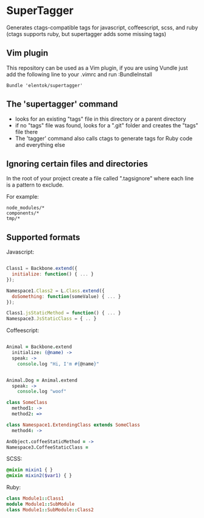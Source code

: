SuperTagger
===========

Generates ctags-compatible tags for javascript, coffeescript, scss, and ruby
(ctags supports ruby, but supertagger adds some missing tags)

Vim plugin
-----------
This repository can be used as a Vim plugin,
if you are using Vundle just add the following line to your .vimrc and run :BundleInstall

```vim
Bundle 'elentok/supertagger'
```


The 'supertagger' command
--------------------------

* looks for an existing "tags" file in this directory or a parent directory
* if no "tags" file was found, looks for a ".git" folder and creates the "tags" file there
* The 'tagger' command also calls ctags to generate tags for Ruby code and everything else

Ignoring certain files and directories
--------------------------------------

In the root of your project create a file called ".tagsignore"
where each line is a pattern to exclude.

For example:

```
node_modules/*
components/*
tmp/*
```


Supported formats
-----------------

Javascript:

```javascript

Class1 = Backbone.extend({
  initialize: function() { ... }
});

Namespace1.Class2 = L.Class.extend({
  doSomething: function(someValue) { ... }
});

Class1.jsStaticMethod = function() { ... }
Namespace3.JsStaticClass = { .. }

```

Coffeescript:

```coffeescript

Animal = Backbone.extend
  initialize: (@name) ->
  speak: ->
    console.log "Hi, I'm #{@name}"


Animal.Dog = Animal.extend
  speak: ->
    console.log "woof"

class SomeClass
  method1: ->
  method2: =>

class Namespace1.ExtendingClass extends SomeClass
  method4: ->

AnObject.coffeeStaticMethod = ->
Namespace3.CoffeeStaticClass =

```

SCSS:
```scss
@mixin mixin1 { }
@mixin mixin2($var1) { }

```

Ruby:
```ruby
class Module1::Class1
module Module1::SubModule
class Module1::SubModule::Class2
```

